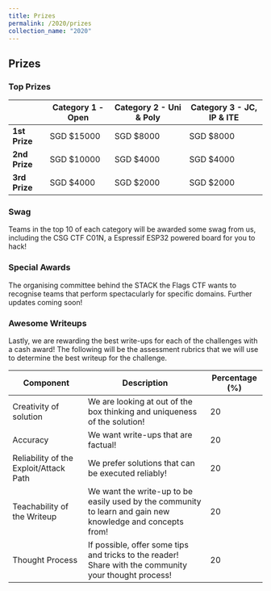 ```yaml
---
title: Prizes
permalink: /2020/prizes
collection_name: "2020"
---
```


## Prizes

### Top Prizes

 &nbsp; | Category 1 - Open | Category 2 - Uni & Poly | Category 3 - JC, IP & ITE
---|---|---|---
**1st Prize** | SGD $15000 | SGD $8000 | SGD $8000
**2nd Prize** | SGD $10000 | SGD $4000 | SGD $4000
**3rd Prize** | SGD $4000 | SGD $2000 | SGD $2000

### Swag

Teams in the top 10 of each category will be awarded some swag from us, including the CSG CTF C01N, a Espressif ESP32 powered board for you to hack!

### Special Awards

The organising committee behind the STACK the Flags CTF wants to recognise teams that perform spectacularly for specific domains. Further updates coming soon!

### Awesome Writeups

Lastly, we are rewarding the best write-ups for each of the challenges with a cash award! The following will be the assessment rubrics that we will use to determine the best writeup for the challenge.

Component | Description | Percentage (%)
---|---|---
Creativity of solution | We are looking at out of the box thinking and uniqueness of the solution! | 20
Accuracy | We want write-ups that are factual! | 20
Reliability of the Exploit/Attack Path | We prefer solutions that can be executed reliably!  | 20
Teachability of the Writeup | We want the write-up to be easily used by the community to learn and gain new knowledge and concepts from! | 20
Thought Process | If possible, offer some tips and tricks to the reader! Share with the community your thought process! | 20
